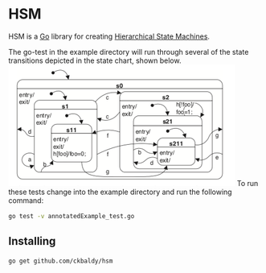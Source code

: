 # HSM

HSM is a [Go](http://www.golang.org) library for creating [Hierarchical State Machines](https://en.wikipedia.org/wiki/UML_state_machine).

The go-test in the example directory will run through several of the state transitions depicted in the state chart, shown below. 
![Calculator HSM](annotatedExample.png "Calculator Hierachical State Machine")
To run these tests change into the example directory and run the following command:

```bash
go test -v annotatedExample_test.go
```

## Installing

```bash
go get github.com/ckbaldy/hsm
```

